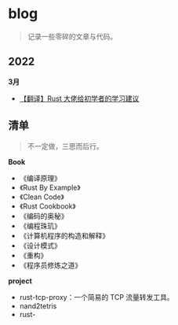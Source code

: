 # blog

> 记录一些零碎的文章与代码。




## 2022

**3月**
- [【翻译】Rust 大佬给初学者的学习建议](./doc/1.md)



## 清单

> 不一定做，三思而后行。

**Book**
- 《编译原理》
- 《Rust By Example》
- 《Clean Code》
- 《Rust Cookbook》
- 《编码的奥秘》
- 《编程珠玑》
- 《计算机程序的构造和解释》
- 《设计模式》
- 《重构》
- 《程序员修炼之道》

**project**
- rust-tcp-proxy：一个简易的 TCP 流量转发工具。
- nand2tetris
- rust-